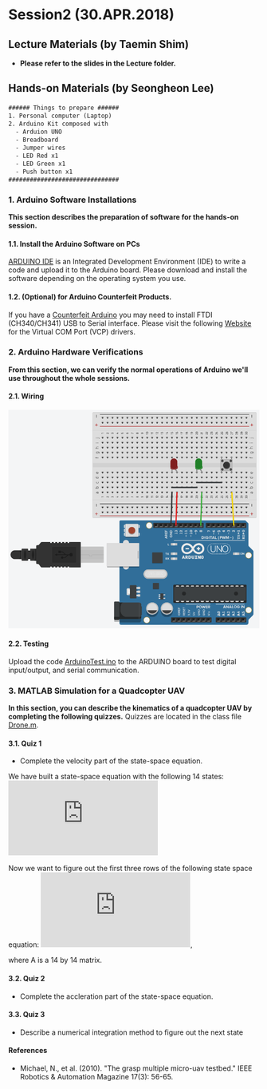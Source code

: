 # Session2 (30.APR.2018)

## Lecture Materials (by Taemin Shim)
- **Please refer to the slides in the Lecture folder.**

## Hands-on Materials (by Seongheon Lee)

```
###### Things to prepare ######
1. Personal computer (Laptop)
2. Arduino Kit composed with
  - Arduion UNO
  - Breadboard
  - Jumper wires
  - LED Red x1
  - LED Green x1
  - Push button x1
###############################
```

### 1. Arduino Software Installations
**This section describes the preparation of software for the hands-on session.**

#### 1.1. Install the Arduino Software on PCs
[ARDUINO IDE](https://www.arduino.cc/en/Main/Software) is an Integrated Development Environment (IDE) to write a code and upload it to the Arduino board. 
Please download and install the software depending on the operating system you use.

#### 1.2. (Optional) for Arduino Counterfeit Products.
If you have a [Counterfeit Arduino](https://www.arduino.cc/en/Products/Counterfeit) you may need to install FTDI (CH340/CH341) USB to Serial interface.
Please visit the following [Website](http://www.ftdichip.com/Drivers/VCP.htm) for the Virtual COM Port (VCP) drivers.

### 2. Arduino Hardware Verifications
**From this section, we can verify the normal operations of Arduino we'll use throughout the whole sessions.**

#### 2.1. Wiring
![WiringDiagram](https://github.com/SKYnSPACE/ABCofDroneKAIST/blob/master/Session2/Hands-on/Images/ConnectionDiagram.png)

#### 2.2. Testing
Upload the code [ArduinoTest.ino](https://github.com/SKYnSPACE/ABCofDroneKAIST/tree/master/Session2/Hands-on/ARDUINO) to the ARDUINO board to test digital input/output, and serial communication.

### 3. MATLAB Simulation for a Quadcopter UAV
**In this section, you can describe the kinematics of a quadcopter UAV by completing the following quizzes.**
Quizzes are located in the class file [Drone.m](https://github.com/SKYnSPACE/ABCofDroneKAIST/tree/master/Session2/Hands-on/MATLAB/lib).
#### 3.1. Quiz 1
- Complete the velocity part of the state-space equation.


We have built a state-space equation with the following 14 states:
![states](https://latex.codecogs.com/gif.latex?X%20%3D%20%5Cbegin%7Bbmatrix%7Dx%20%5C%5C%20y%5C%5C%20z%5C%5C%20%5Cdot%7Bx%7D%5C%5C%20%5Cdot%7By%7D%5C%5C%20%5Cdot%7Bz%7D%5C%5C%20q_%7B1%7D%5C%5C%20q_%7B2%7D%5C%5C%20q_%7B3%7D%5C%5C%20q_%7B4%7D%5C%5C%20p%5C%5C%20q%5C%5C%20r%5Cend%7Bbmatrix%7D)

Now we want to figure out the first three rows of the following state space equation:
![ssEquation](https://latex.codecogs.com/gif.latex?%5Cdot%7BX%7D%20%3D%20AX&plus;BU),

where A is a 14 by 14 matrix.

#### 3.2. Quiz 2
- Complete the accleration part of the state-space equation.
#### 3.3. Quiz 3
- Describe a numerical integration method to figure out the next state
#### References
- Michael, N., et al. (2010). "The grasp multiple micro-uav testbed." IEEE Robotics & Automation Magazine 17(3): 56-65.

